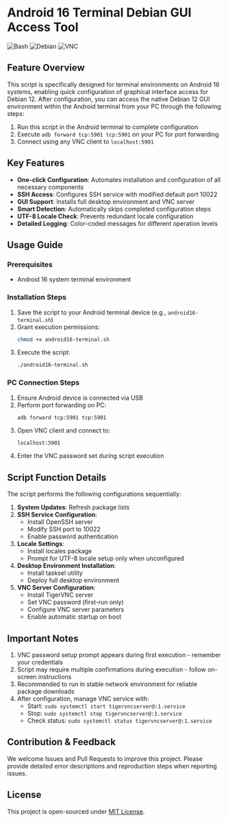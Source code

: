 # Android 16 Terminal Debian GUI Access Tool

![Bash](https://img.shields.io/badge/Shell-Bash-green) ![Debian](https://img.shields.io/badge/OS-Debian%2012-red) ![VNC](https://img.shields.io/badge/Protocol-VNC-blue)

## Feature Overview

This script is specifically designed for terminal environments on Android 16 systems, enabling quick configuration of graphical interface access for Debian 12. After configuration, you can access the native Debian 12 GUI environment within the Android terminal from your PC through the following steps:

1. Run this script in the Android terminal to complete configuration
2. Execute `adb forward tcp:5901 tcp:5901` on your PC for port forwarding
3. Connect using any VNC client to `localhost:5901`

## Key Features

- **One-click Configuration**: Automates installation and configuration of all necessary components
- **SSH Access**: Configures SSH service with modified default port 10022
- **GUI Support**: Installs full desktop environment and VNC server
- **Smart Detection**: Automatically skips completed configuration steps
- **UTF-8 Locale Check**: Prevents redundant locale configuration
- **Detailed Logging**: Color-coded messages for different operation levels

## Usage Guide

### Prerequisites

- Android 16 system terminal environment

### Installation Steps

1. Save the script to your Android terminal device (e.g., `android16-terminal.sh`)
2. Grant execution permissions:
   ```bash
   chmod +x android16-terminal.sh
   ```
3. Execute the script:
   ```bash
   ./android16-terminal.sh
   ```

### PC Connection Steps

1. Ensure Android device is connected via USB
2. Perform port forwarding on PC:
   ```bash
   adb forward tcp:5901 tcp:5901
   ```
3. Open VNC client and connect to:
   ```
   localhost:5901
   ```
4. Enter the VNC password set during script execution

## Script Function Details

The script performs the following configurations sequentially:

1. **System Updates**: Refresh package lists
2. **SSH Service Configuration**:
   - Install OpenSSH server
   - Modify SSH port to 10022
   - Enable password authentication
3. **Locale Settings**:
   - Install locales package
   - Prompt for UTF-8 locale setup only when unconfigured
4. **Desktop Environment Installation**:
   - Install tasksel utility
   - Deploy full desktop environment
5. **VNC Server Configuration**:
   - Install TigerVNC server
   - Set VNC password (first-run only)
   - Configure VNC server parameters
   - Enable automatic startup on boot

## Important Notes

1. VNC password setup prompt appears during first execution - remember your credentials
2. Script may require multiple confirmations during execution - follow on-screen instructions
3. Recommended to run in stable network environment for reliable package downloads
4. After configuration, manage VNC service with:
   - Start: `sudo systemctl start tigervncserver@:1.service`
   - Stop: `sudo systemctl stop tigervncserver@:1.service`
   - Check status: `sudo systemctl status tigervncserver@:1.service`

## Contribution & Feedback

We welcome Issues and Pull Requests to improve this project. Please provide detailed error descriptions and reproduction steps when reporting issues.

## License

This project is open-sourced under [MIT License](LICENSE).
